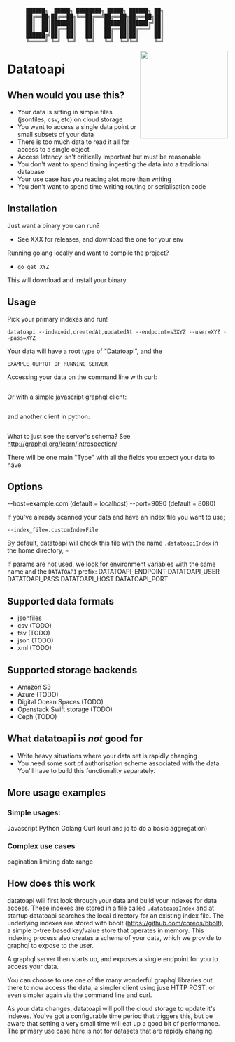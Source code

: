 
          ██████╗  █████╗ ████████╗ █████╗ ██████╗ ██╗
          ██╔══██╗██╔══██╗╚══██╔══╝██╔══██╗██╔══██╗██║
          ██║  ██║███████║   ██║   ███████║██████╔╝██║
          ██║  ██║██╔══██║   ██║   ██╔══██║██╔═══╝ ██║
          ██████╔╝██║  ██║   ██║   ██║  ██║██║     ██║
          ╚═════╝ ╚═╝  ╚═╝   ╚═╝   ╚═╝  ╚═╝╚═╝     ╚═╝

<img align="right" width="200" src="https://i.imgur.com/JTHWibj.png">

# Datatoapi

## When would you use this?

- Your data is sitting in simple files (jsonfiles, csv, etc) on cloud storage
- You want to access a single data point or small subsets of your data
- There is too much data to read it all for access to a single object
- Access latency isn't critically important but must be reasonable
- You don't want to spend timing ingesting the data into a traditional database
- Your use case has you reading alot more than writing
- You don't want to spend time writing routing or serialisation code

## Installation

Just want a binary you can run?

- See XXX for releases, and download the one for your env

Running golang locally and want to compile the project?

- `go get XYZ`

This will download and install your binary.

## Usage

Pick your primary indexes and run!

```
datatoapi --index=id,createdAt,updatedAt --endpoint=s3XYZ --user=XYZ --pass=XYZ
```
Your data will have a root type of "Datatoapi", and the 


```
EXAMPLE OUPTUT OF RUNNING SERVER
```

Accessing your data on the command line with curl:
```

```

Or with a simple javascript graphql client:
```

```

and another client in python:
```

```

What to just see the server's schema?
See http://graphql.org/learn/introspection/

There will be one main "Type" with all the fields you expect your data to have



## Options

--host=example.com (default = localhost)
--port=9090 (default = 8080)

If you've already scanned your data and have an index file you want to use;
```
--index_file=.customIndexFile
```
By default, datatoapi will check this file with the name `.datatoapiIndex` in the home directory, `~`

If params are not used, we look for environment variables with the same name and the `DATATOAPI` prefix:
DATATOAPI_ENDPOINT
DATATOAPI_USER
DATATOAPI_PASS
DATATOAPI_HOST
DATATOAPI_PORT

## Supported data formats

- jsonfiles
- csv (TODO)
- tsv (TODO)
- json (TODO)
- xml (TODO)

## Supported storage backends

- Amazon S3
- Azure (TODO)
- Digital Ocean Spaces (TODO)
- Openstack Swift storage (TODO)
- Ceph (TODO)

## What datatoapi is *not* good for

- Write heavy situations where your data set is rapidly changing
- You need some sort of authorisation scheme associated with the data. You'll have to build this functionality separately.

## More usage examples

### Simple usages:

Javascript
Python
Golang
Curl
  (curl and jq to do a basic aggregation)

### Complex use cases

pagination
limiting
date range


## How does this work

datatoapi will first look through your data and build your indexes for data access. These indexes are stored in a file called `.datatoapiIndex` and at startup datatoapi searches the local directory for an existing index file. The underlying indexes are stored with bbolt (https://github.com/coreos/bbolt), a simple b-tree based key/value store that operates in memory. This indexing process also creates a schema of your data, which we provide to graphql to expose to the user.

A graphql server then starts up, and exposes a single endpoint for you to access your data.

You can choose to use one of the many wonderful graphql libraries out there to now access the data, a simpler client using juse HTTP POST, or even simpler again via the command line and curl.

As your data changes, datatoapi will poll the cloud storage to update it's indexes. You've got a configurable time period that triggers this, but be aware that setting a very small time will eat up a good bit of performance. The primary use case here is not for datasets that are rapidly changing.
